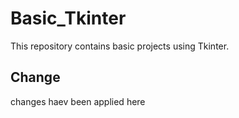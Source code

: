 # Basic_Tkinter
This repository contains basic projects using Tkinter.
 ## Change
 changes haev been applied here
 
